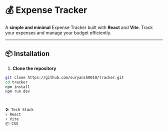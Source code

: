  # 💰 Expense Tracker 
 
A **simple and minimal** Expense Tracker built with **React** and **Vite**. Track your expenses and manage your budget efficiently.
 
---

## 📦 Installation 
    
  
1. **Clone the repository**  
```bash
git clone https://github.com/suryansh0010/tracker.git
cd tracker
npm install
npm run dev

  
           
🛠️ Tech Stack
⚛️ React
⚡ Vite
📦 CSS
